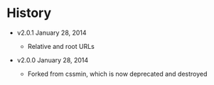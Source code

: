 # History

- v2.0.1 January 28, 2014
	- Relative and root URLs

- v2.0.0 January 28, 2014
	- Forked from cssmin, which is now deprecated and destroyed
